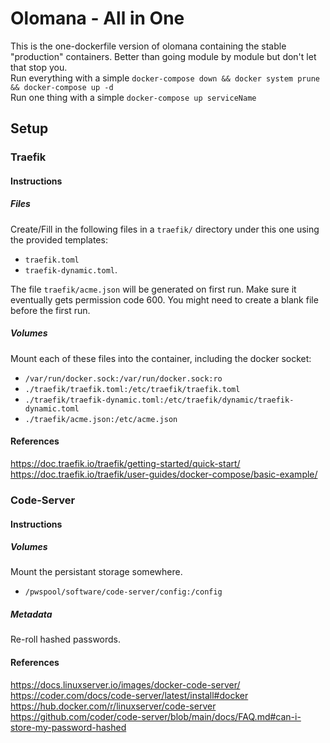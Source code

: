 # Olomana - All in One
This is the one-dockerfile version of olomana containing the stable "production" containers. 
Better than going module by module but don't let that stop you.  
Run everything with a simple `docker-compose down && docker system prune && docker-compose up -d`  
Run one thing with a simple `docker-compose up serviceName`

## Setup

### Traefik

#### Instructions

##### Files
Create/Fill in the following files in a `traefik/` directory under this one using the provided templates:
- `traefik.toml`
- `traefik-dynamic.toml`. 

The file `traefik/acme.json` will be generated on first run. Make sure it eventually gets permission code 600. You might need to create a blank file before the first run.

##### Volumes
Mount each of these files into the container, including the docker socket:
- `/var/run/docker.sock:/var/run/docker.sock:ro`
- `./traefik/traefik.toml:/etc/traefik/traefik.toml`
- `./traefik/traefik-dynamic.toml:/etc/traefik/dynamic/traefik-dynamic.toml`
- `./traefik/acme.json:/etc/acme.json`

#### References
https://doc.traefik.io/traefik/getting-started/quick-start/  
https://doc.traefik.io/traefik/user-guides/docker-compose/basic-example/

### Code-Server

#### Instructions

##### Volumes
Mount the persistant storage somewhere.
- `/pwspool/software/code-server/config:/config`

##### Metadata
Re-roll hashed passwords. 

#### References
https://docs.linuxserver.io/images/docker-code-server/  
https://coder.com/docs/code-server/latest/install#docker  
https://hub.docker.com/r/linuxserver/code-server  
https://github.com/coder/code-server/blob/main/docs/FAQ.md#can-i-store-my-password-hashed
